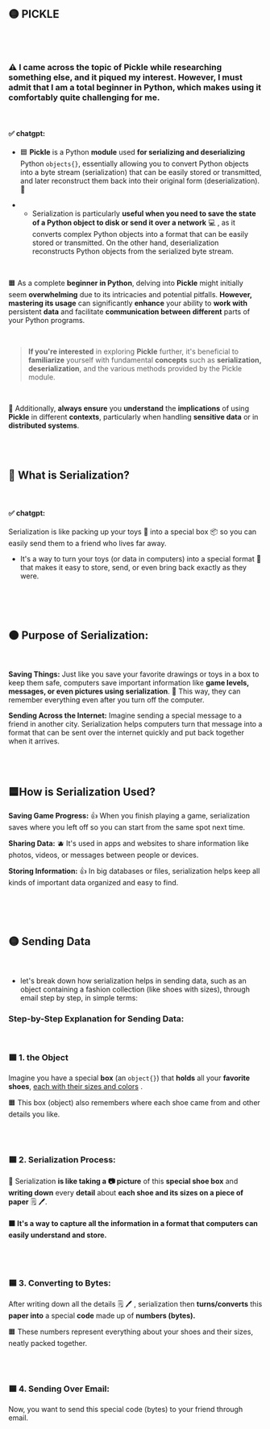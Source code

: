  ## 🟡 PICKLE


 <br>
 <br>

 ### ⚠️ I came across the topic of Pickle while researching something else, and it piqued my interest. However, I must admit that I am a total beginner in Python, which makes using it comfortably quite challenging for me.

 <br>

#### ✅ chatgpt:



 - 🟦 **Pickle** is a Python **module** used **for serializing and deserializing** Python `objects{}`, essentially allowing you to convert Python objects into a byte stream (serialization) that can be easily stored or transmitted, and later reconstruct them back into their original form (deserialization). 🤔

- - Serialization is particularly **useful when you need to save the state of a Python object to disk or send it over a network** 💻 , as it converts complex Python objects into a format that can be easily stored or transmitted. On the other hand, deserialization reconstructs Python objects from the serialized byte stream.

<br>

🟧 As a complete **beginner in Python**, delving into **Pickle** might initially seem **overwhelming** due to its intricacies and potential pitfalls. **However, mastering its usage** can significantly **enhance** your ability to **work with** persistent **data** and facilitate **communication between different** parts of your Python programs.

<br>

>**If you're interested** in exploring **Pickle** further, it's beneficial to **familiarize** yourself with fundamental **concepts** such as **serialization, deserialization**, and the various methods provided by the Pickle module.

<br>


🔴 Additionally, **always ensure** you **understand** the **implications** of using **Pickle** in different **contexts**, particularly when handling **sensitive data** or in **distributed systems**.


<br>
<br>

## 🎠 What is Serialization?

<br>

#### ✅ chatgpt:

Serialization is like packing up your toys 🧸 into a special box  📦 so you can easily send them to a friend who lives far away.

- It's a way to turn your toys (or data   in computers) into a special format 💾 that makes it easy to store, send, or even bring back exactly as they were.

<br>
<br>
<br>


## 🟠 Purpose of Serialization:

<br>

**Saving Things:** Just like you save your favorite drawings or toys in a box to keep them safe, computers save important information like **game levels, messages, or even pictures using serialization**. 🔴 This way, they can remember everything even after you turn off the computer.


**Sending Across the Internet:** Imagine sending a special message to a friend in another city. Serialization helps computers turn that message into a format that can be sent over the internet quickly and put back together when it arrives.


<br>
<br>

## 🟦How is Serialization Used?

**Saving Game Progress:** 👍 When you finish playing a game, serialization saves where you left off so you can start from the same spot next time.

**Sharing Data:** 🫐 It's used in apps and websites to share information like photos, videos, or messages between people or devices.

**Storing Information:** 👍 In big databases or files, serialization helps keep all kinds of important data organized and easy to find.

<br>
<br>

<br>


## 🟡 Sending Data


<br>

- let's break down how serialization helps in sending data, such as an object containing a fashion collection (like shoes with sizes), through email step by step, in simple terms:

### Step-by-Step Explanation for Sending Data:

<br>

### 🟦 1. the Object

 Imagine you have a special **box** (an `object{}`) that **holds** all your **favorite** **shoes**, <u>each with their sizes and colors</u> .

  🟧 This box (object) also remembers where each shoe came from and other details you like.

<br>
<br>


### 🟦 2. Serialization Process:


🔴 Serialization **is like taking a 📷 picture** of this **special shoe box** and **writing down** every **detail** about **each shoe and its sizes on a piece of paper** 🗒️ 🖊️.

#### 🟧 It's a way to capture all the information in a format that computers can easily understand and store.

<br>
<br>

### 🟦 3. Converting to Bytes:


After writing down all the details 🗒️ 🖊️ , serialization then **turns/converts** this **paper into** a special **code** made up of **numbers (bytes).**

🟧 These numbers represent everything about your shoes and their sizes, neatly packed together.

<br>
<br>

### 🟦 4. Sending Over Email:

Now, you want to send this special code (bytes) to your friend through email.
